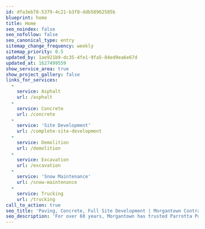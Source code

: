 ```yaml
---
id: dfa3eb78-5379-4c21-b3f8-ddb58962585b
blueprint: home
title: Home
seo_noindex: false
seo_nofollow: false
seo_canonical_type: entry
sitemap_change_frequency: weekly
sitemap_priority: 0.5
updated_by: 1ae921b9-dc35-4fe1-9fa5-84ed9ea6e67d
updated_at: 1627499559
show_service_area: true
show_project_gallery: false
links_for_services:
  -
    service: Asphalt
    url: /asphalt
  -
    service: Concrete
    url: /concrete
  -
    service: 'Site Development'
    url: /complete-site-development
  -
    service: Demolition
    url: /demolition
  -
    service: Excavation
    url: /excavation
  -
    service: 'Snow Maintenance'
    url: /snow-maintenance
  -
    service: Trucking
    url: /trucking
call_to_action: true
seo_title: 'Paving, Concrete, Full Site Development | Morgantown Contractor'
seo_description: 'For over 60 years, Morgantown has trusted Parrotta Paving for professional residential, commercial and industrial contracting. Give us a call 304-292-0905.'
---
```

